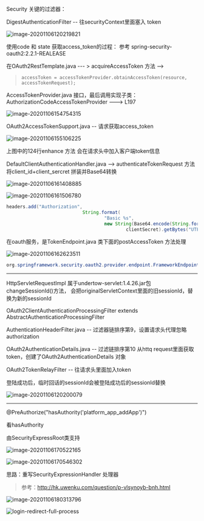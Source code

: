 Security 关键的过滤器：

DigestAuthenticationFilter  -- 往securityContext里面塞入 token

![image-20201106120219821](过滤链.assets/image-20201106120219821.png)

使用code 和 state 获取access_token的过程： 参考 spring-security-oauth2:2.2.1-REALEASE

在OAuth2RestTemplate.java  --- >  acquireAccessToken 方法 -->  

> ```
> accessToken = accessTokenProvider.obtainAccessToken(resource, accessTokenRequest);
> ```

AccessTokenProvider.java 接口，最后调用实现子类： AuthorizationCodeAccessTokenProvider   --->   L197 

![image-20201106154754315](过滤链.assets/image-20201106154754315.png)

OAuth2AccessTokenSupport.java   -- 请求获取access_token

![image-20201106155106225](过滤链.assets/image-20201106155106225.png)

上图中的124行enhance 方法 会在请求头中加入客户端token信息

DefaultClientAuthenticationHandler.java  -->  authenticateTokenRequest 方法  将client_id+client_sercret 拼装并Base64转换

![image-20201106161408885](过滤链.assets/image-20201106161408885.png)

![image-20201106161506780](过滤链.assets/image-20201106161506780.png)



```java
headers.add("Authorization",
							String.format(
									"Basic %s",
									new String(Base64.encode(String.format("%s:%s", resource.getClientId(),
											clientSecret).getBytes("UTF-8")), "UTF-8")));
```





在oauth服务，是TokenEndpoint.java 类下面的postAccessToken 方法处理

![image-20201106162623511](过滤链.assets/image-20201106162623511.png)

```java
org.springframework.security.oauth2.provider.endpoint.FrameworkEndpointHandlerMapping - Returning handler method [public org.springframework.http.ResponseEntity<org.springframework.security.oauth2.common.OAuth2AccessToken> org.springframework.security.oauth2.provider.endpoint.TokenEndpoint.postAccessToken(java.security.Principal,java.util.Map<java.lang.String, java.lang.String>) throws org.springframework.web.HttpRequestMethodNotSupportedException]
```





---



HttpServletRequestImpl   属于undertow-servlet:1.4.26.jar包  changeSessionId()方法， 会把originalServletContext里面的旧sessionId，替换为新的sessionId

OAuth2ClientAuthenticationProcessingFilter extends AbstractAuthenticationProcessingFilter

AuthenticationHeaderFilter.java  -- 过滤器链排序第9，设置请求头代理忽略 authorization

OAuth2AuthenticationDetails.java -- 过滤链排序第10  从httq request里面获取token，创建了OAuth2AuthenticationDetails 对象

OAuth2TokenRelayFilter  -- 往请求头里面加入token



登陆成功后，临时回话的sessionId会被登陆成功后的sessionId替换



![image-20201106120200079](过滤链.assets/image-20201106120200079.png)



---

@PreAuthorize("hasAuthority('platform_app_addApp')")

看hasAuthority 

由SecurityExpressRoot类支持

![image-20201106170522165](过滤链.assets/image-20201106170522165.png)

![image-20201106170546302](过滤链.assets/image-20201106170546302.png)



思路：重写SecurityExpressionHandler 处理器

> 参考：http://hk.uwenku.com/question/p-vlsynoyb-bnh.html

![image-20201106180313796](过滤链.assets/image-20201106180313796.png)

![login-redirect-full-process](过滤链.assets/login-redirect-full-process.png)